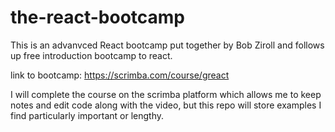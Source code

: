 # the-react-bootcamp

This is an advanvced React bootcamp put together by Bob Ziroll and follows up free introduction bootcamp to react.

link to bootcamp: https://scrimba.com/course/greact

I will complete the course on the scrimba platform which allows me to keep notes and edit code along with the video, but this repo will 
store examples I find particularly important or lengthy.
